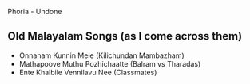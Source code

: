 Phoria - Undone
## Old Malayalam Songs (as I come across them)
- Onnanam Kunnin Mele (Kilichundan Mambazham)
- Mathapoove Muthu Pozhichaatte (Balram vs Tharadas)
- Ente Khalbile Vennilavu Nee (Classmates)